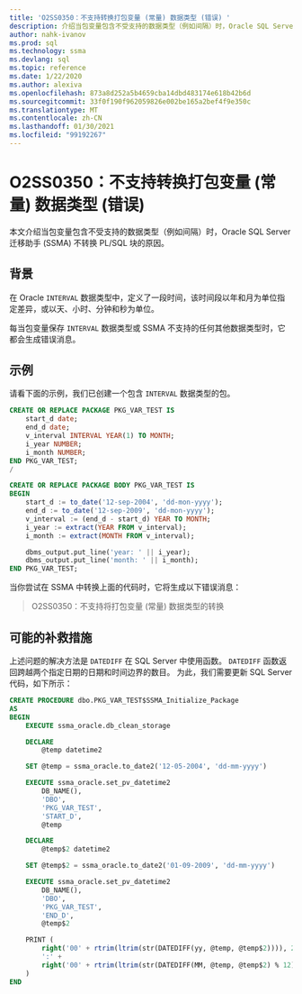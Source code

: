 ```yaml
---
title: 'O2SS0350：不支持转换打包变量 (常量) 数据类型 (错误) '
description: 介绍当包变量包含不受支持的数据类型（例如间隔）时，Oracle SQL Server 迁移助手 (SSMA) 不转换 PL/SQL 块的原因。
author: nahk-ivanov
ms.prod: sql
ms.technology: ssma
ms.devlang: sql
ms.topic: reference
ms.date: 1/22/2020
ms.author: alexiva
ms.openlocfilehash: 873a8d252a5b4659cba14dbd483174e618b42b6d
ms.sourcegitcommit: 33f0f190f962059826e002be165a2bef4f9e350c
ms.translationtype: MT
ms.contentlocale: zh-CN
ms.lasthandoff: 01/30/2021
ms.locfileid: "99192267"
---
```

# <a name="o2ss0350-conversion-of-packaged-variable-constant-data-type-is-not-supported-error"></a>O2SS0350：不支持转换打包变量 (常量) 数据类型 (错误) 

本文介绍当包变量包含不受支持的数据类型（例如间隔）时，Oracle SQL Server 迁移助手 (SSMA) 不转换 PL/SQL 块的原因。

## <a name="background"></a>背景

在 Oracle `INTERVAL` 数据类型中，定义了一段时间，该时间段以年和月为单位指定差异，或以天、小时、分钟和秒为单位。

每当包变量保存 `INTERVAL` 数据类型或 SSMA 不支持的任何其他数据类型时，它都会生成错误消息。

## <a name="example"></a>示例

请看下面的示例，我们已创建一个包含 `INTERVAL` 数据类型的包。

```sql
CREATE OR REPLACE PACKAGE PKG_VAR_TEST IS
    start_d date;
    end_d date;
    v_interval INTERVAL YEAR(1) TO MONTH;
    i_year NUMBER;
    i_month NUMBER;
END PKG_VAR_TEST;
/

CREATE OR REPLACE PACKAGE BODY PKG_VAR_TEST IS
BEGIN
    start_d := to_date('12-sep-2004', 'dd-mon-yyyy');
    end_d := to_date('12-sep-2009', 'dd-mon-yyyy');
    v_interval := (end_d - start_d) YEAR TO MONTH;
    i_year := extract(YEAR FROM v_interval);
    i_month := extract(MONTH FROM v_interval);

    dbms_output.put_line('year: ' || i_year);
    dbms_output.put_line('month: ' || i_month);
END PKG_VAR_TEST;
```

当你尝试在 SSMA 中转换上面的代码时，它将生成以下错误消息：

> O2SS0350：不支持将打包变量 (常量) 数据类型的转换

## <a name="possible-remedies"></a>可能的补救措施

上述问题的解决方法是 `DATEDIFF` 在 SQL Server 中使用函数。 `DATEDIFF` 函数返回跨越两个指定日期的日期和时间边界的数目。 为此，我们需要更新 SQL Server 代码，如下所示：

```sql
CREATE PROCEDURE dbo.PKG_VAR_TEST$SSMA_Initialize_Package
AS
BEGIN
    EXECUTE ssma_oracle.db_clean_storage

    DECLARE
        @temp datetime2

    SET @temp = ssma_oracle.to_date2('12-05-2004', 'dd-mm-yyyy')

    EXECUTE ssma_oracle.set_pv_datetime2
        DB_NAME(),
        'DBO',
        'PKG_VAR_TEST',
        'START_D',
        @temp

    DECLARE
        @temp$2 datetime2

    SET @temp$2 = ssma_oracle.to_date2('01-09-2009', 'dd-mm-yyyy')

    EXECUTE ssma_oracle.set_pv_datetime2
        DB_NAME(),
        'DBO',
        'PKG_VAR_TEST',
        'END_D',
        @temp$2

    PRINT (
        right('00' + rtrim(ltrim(str(DATEDIFF(yy, @temp, @temp$2)))), 2) +
        ':' +
        right('00' + rtrim(ltrim(str(DATEDIFF(MM, @temp, @temp$2) % 12))), 2)
    )
END
```

